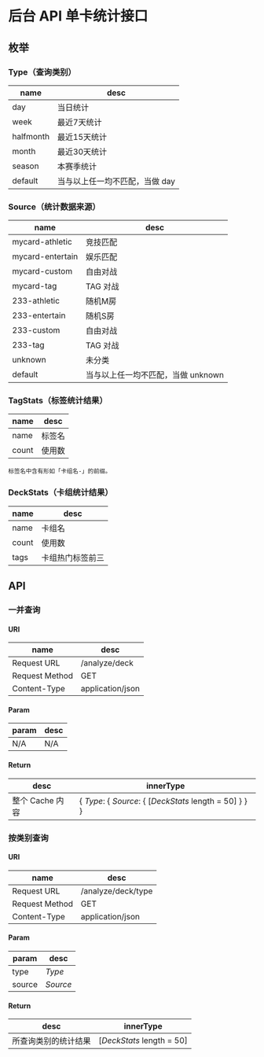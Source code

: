 # 后台 API 单卡统计接口
## 枚举
### Type（查询类别）
name | desc
---|---
day | 当日统计
week | 最近7天统计
halfmonth | 最近15天统计
month | 最近30天统计
season | 本赛季统计
default | 当与以上任一均不匹配，当做 day

### Source（统计数据来源）
name | desc
---|---
mycard-athletic|竞技匹配
mycard-entertain|娱乐匹配
mycard-custom|自由对战
mycard-tag|TAG 对战
233-athletic|随机M房
233-entertain|随机S房
233-custom|自由对战
233-tag|TAG 对战
unknown | 未分类
default | 当与以上任一均不匹配，当做 unknown

### TagStats（标签统计结果）
name | desc
----|----
name | 标签名
count | 使用数

    标签名中含有形如「卡组名-」的前缀。

### DeckStats（卡组统计结果）
name | desc
----|----
name | 卡组名
count | 使用数
tags | 卡组热门标签前三

## API
### 一并查询
#### URI
name | desc
---|---
Request URL | /analyze/deck
Request Method | GET
Content-Type | application/json

#### Param
param | desc
---|---
N/A | N/A

#### Return
desc | innerType
--- | ---
整个 Cache 内容 | { *Type*: { *Source*: { [_DeckStats_ length = 50] } } }
### 按类别查询
#### URI
name | desc
---|---
Request URL | /analyze/deck/type
Request Method | GET
Content-Type | application/json

#### Param
param | desc
---|---
type | *Type*
source | *Source*

#### Return
desc | innerType
--- | ---
所查询类别的统计结果 | [_DeckStats_ length = 50]